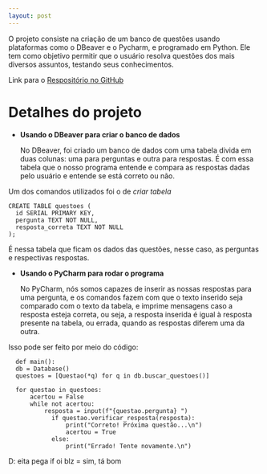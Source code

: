 ```yaml
---
layout: post
---
```


O projeto consiste na criação de um banco de questões usando plataformas como o DBeaver e o Pycharm, e programado em Python.
Ele tem como objetivo permitir que o usuário resolva questões dos mais diversos assuntos, testando seus conhecimentos.

Link para o [Respositório no GitHub](https://github.com/livianac/banco_de_questoes.git)

# Detalhes do projeto

- **Usando o DBeaver para criar o banco de dados**

  No DBeaver, foi criado um banco de dados com uma tabela divida em duas colunas: uma para perguntas e outra para respostas. É com essa tabela que o nosso programa entende e compara as respostas dadas pelo usuário e entende se está correto ou não.

Um dos comandos utilizados foi o de _criar tabela_

    CREATE TABLE questoes (
      id SERIAL PRIMARY KEY,
      pergunta TEXT NOT NULL,
      resposta_correta TEXT NOT NULL
    );

É nessa tabela que ficam os dados das questões, nesse caso, as perguntas e respectivas respostas.



- **Usando o PyCharm para rodar o programa**
  
  No PyCharm, nós somos capazes de inserir as nossas respostas para uma pergunta, e os comandos fazem com que o texto inserido seja comparado com o texto da tabela, e imprime mensagens caso a resposta esteja correta, ou seja, a resposta inserida é igual à resposta presente na tabela, ou errada, quando as respostas diferem uma da outra.
  
Isso pode ser feito por meio do código:

      def main():
      db = Database()
      questoes = [Questao(*q) for q in db.buscar_questoes()]
  
      for questao in questoes:
          acertou = False
          while not acertou:
              resposta = input(f"{questao.pergunta} ")
                if questao.verificar_resposta(resposta):
                    print("Correto! Próxima questão...\n")
                    acertou = True
                else:
                    print("Errado! Tente novamente.\n")

D: eita pega
  if oi blz = sim, tá bom